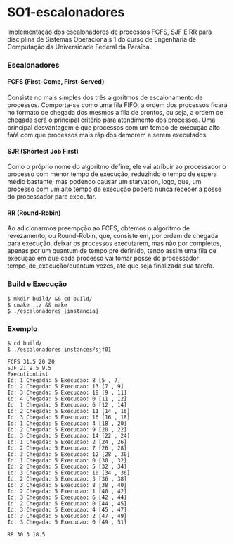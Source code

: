 # SO1-escalonadores

Implementação dos escalonadores de processos FCFS, SJF E RR para disciplina de Sistemas Operacionais 1 do curso de Engenharia de Computação da Universidade Federal da Paraíba.

### Escalonadores
#### FCFS (First-Come, First-Served)

Consiste no mais simples dos três algoritmos de escalonamento de processos. Comporta-se como uma fila FIFO, a ordem dos processos ficará no formato de chegada dos mesmos a fila de prontos, ou seja, a ordem de chegada será o principal critério para atendimento dos processos. Uma principal desvantagem é que processos com um tempo de execução alto faŕá com que processos mais rápidos demorem a serem executados.

#### SJR (Shortest Job First)

Como o próprio nome do algoritmo define, ele vai atribuir ao processador o processo com menor tempo de execução, reduzindo o tempo de espera médio bastante, mas podendo causar um starvation, logo, que, um processo com um alto tempo de execução poderá nunca receber a posse do processador para executar.

#### RR (Round-Robin)

Ao adicionarmos preempção ao FCFS, obtemos o algoritmo de revezamento, ou Round-Robin, que, consiste em, por ordem de chegada para execução, deixar os processos executarem, mas não por completos, apenas por um quantum de tempo pré definido, tendo assim uma fila de execução em que cada processo vai tomar posse do processador tempo_de_execução/quantum vezes, até que seja finalizada sua tarefa.

### Build e Execução

``` shell
$ mkdir build/ && cd build/
$ cmake ../ && make
$ ./escalonadores [instancia]
```

### Exemplo

```shell
$ cd build/
$ ./escalonadores instances/sjf01

FCFS 31.5 20 20
SJF 21 9.5 9.5
ExecutionList
Id: 1 Chegada: 5 Execucao: 8 [5 , 7]
Id: 2 Chegada: 5 Execucao: 13 [7 , 9]
Id: 3 Chegada: 5 Execucao: 18 [9 , 11]
Id: 4 Chegada: 5 Execucao: 0 [11 , 12]
Id: 1 Chegada: 5 Execucao: 6 [12 , 14]
Id: 2 Chegada: 5 Execucao: 11 [14 , 16]
Id: 3 Chegada: 5 Execucao: 16 [16 , 18]
Id: 1 Chegada: 5 Execucao: 4 [18 , 20]
Id: 2 Chegada: 5 Execucao: 9 [20 , 22]
Id: 3 Chegada: 5 Execucao: 14 [22 , 24]
Id: 1 Chegada: 5 Execucao: 2 [24 , 26]
Id: 2 Chegada: 5 Execucao: 7 [26 , 28]
Id: 3 Chegada: 5 Execucao: 12 [28 , 30]
Id: 1 Chegada: 5 Execucao: 0 [30 , 32]
Id: 2 Chegada: 5 Execucao: 5 [32 , 34]
Id: 3 Chegada: 5 Execucao: 10 [34 , 36]
Id: 2 Chegada: 5 Execucao: 3 [36 , 38]
Id: 3 Chegada: 5 Execucao: 8 [38 , 40]
Id: 2 Chegada: 5 Execucao: 1 [40 , 42]
Id: 3 Chegada: 5 Execucao: 6 [42 , 44]
Id: 2 Chegada: 5 Execucao: 0 [44 , 45]
Id: 3 Chegada: 5 Execucao: 4 [45 , 47]
Id: 3 Chegada: 5 Execucao: 2 [47 , 49]
Id: 3 Chegada: 5 Execucao: 0 [49 , 51]

RR 30 3 18.5

```
